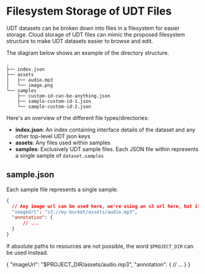 # Filesystem Storage of UDT Files

UDT datasets can be broken down into files in a filesystem for easier storage. Cloud storage
of UDT files can mimic the proposed filesystem structure to make UDT datasets easier to browse
and edit.

The diagram below shows an example of the directory structure.

```
.
├── index.json
├── assets
│   ├── audio.mp3
│   └── image.png
└── samples
    ├── custom-id-can-be-anything.json
    ├── sample-custom-id-1.json
    └── sample-custom-id-2.json
```

Here's an overview of the different file types/directories:

* **index.json**: An index containing interface details of the dataset and any other top-level UDT json keys
* **assets**: Any files used within samples
* **samples**: Exclusively UDT sample files. Each JSON file within represents a single sample of `dataset.samples`

## sample.json

Each sample file represents a single sample.

```json
{
  // Any image url can be used here, we're using an s3 url here, but it could be https:// for file://
  "imageUrl": "s3://my-bucket/assets/audio.mp3",
  "annotation": {
      // ...
  }
}
```

If absolute paths to resources are not possible, the word `$PROJECT_DIR` can be used instead.

{
  "imageUrl": "$PROJECT_DIR/assets/audio.mp3",
  "annotation": {
      // ...
  }
}
```

